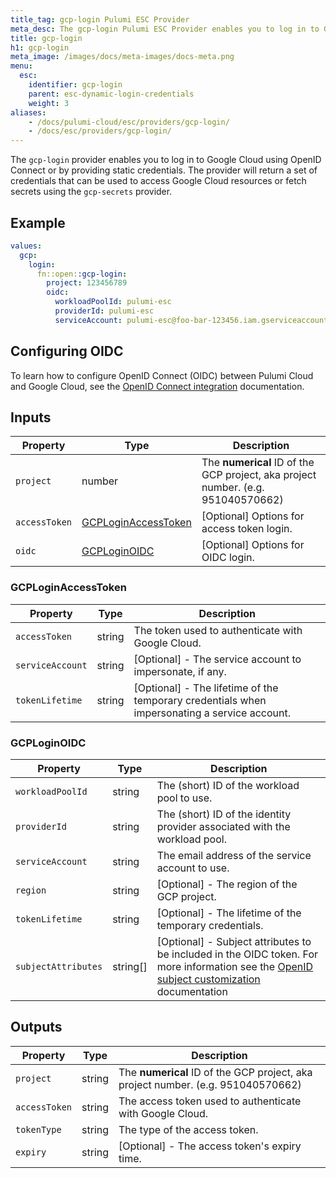 ```yaml
---
title_tag: gcp-login Pulumi ESC Provider
meta_desc: The gcp-login Pulumi ESC Provider enables you to log in to Google Cloud using OIDC or by providing static credentials.
title: gcp-login
h1: gcp-login
meta_image: /images/docs/meta-images/docs-meta.png
menu:
  esc:
    identifier: gcp-login
    parent: esc-dynamic-login-credentials
    weight: 3
aliases:
    - /docs/pulumi-cloud/esc/providers/gcp-login/
    - /docs/esc/providers/gcp-login/
---
```


The `gcp-login` provider enables you to log in to Google Cloud using OpenID Connect or by providing static credentials. The provider will return a set of credentials that can be used to access Google Cloud resources or fetch secrets using the `gcp-secrets` provider.

## Example

```yaml
values:
  gcp:
    login:
      fn::open::gcp-login:
        project: 123456789
        oidc:
          workloadPoolId: pulumi-esc
          providerId: pulumi-esc
          serviceAccount: pulumi-esc@foo-bar-123456.iam.gserviceaccount.com
```

## Configuring OIDC

To learn how to configure OpenID Connect (OIDC) between Pulumi Cloud and Google Cloud, see the [OpenID Connect integration](/docs/esc/environments/configuring-oidc/gcp/) documentation.

## Inputs

| Property      | Type                                        | Description                                                                      |
|---------------|---------------------------------------------|----------------------------------------------------------------------------------|
| `project`     | number                                      | The **numerical** ID of the GCP project, aka project number. (e.g. 951040570662) |
| `accessToken` | [GCPLoginAccessToken](#gcploginaccesstoken) | [Optional] Options for access token login.                                       |
| `oidc`        | [GCPLoginOIDC](#gcploginoidc)               | [Optional] Options for OIDC login.                                               |

### GCPLoginAccessToken

| Property         | Type   | Description                                                                                  |
|------------------|--------|----------------------------------------------------------------------------------------------|
| `accessToken`    | string | The token used to authenticate with Google Cloud.                                            |
| `serviceAccount` | string | [Optional] - The service account to impersonate, if any.                                     |
| `tokenLifetime`  | string | [Optional] - The lifetime of the temporary credentials when impersonating a service account. |

### GCPLoginOIDC

| Property         | Type   | Description                                                                |
|------------------|--------|----------------------------------------------------------------------------|
| `workloadPoolId` | string | The (short) ID of the workload pool to use.                                |
| `providerId`     | string | The (short) ID of the identity provider associated with the workload pool. |
| `serviceAccount` | string | The email address of the service account to use.                           |
| `region`         | string | [Optional] - The region of the GCP project.                                |
| `tokenLifetime`  | string | [Optional] - The lifetime of the temporary credentials.                    |
| `subjectAttributes`  | string[] | [Optional] - Subject attributes to be included in the OIDC token. For more information see the [OpenID subject customization](/docs/esc/environments/configuring-oidc/#custom-token-claim) documentation |

## Outputs

| Property      | Type   | Description                                                                      |
|---------------|--------|----------------------------------------------------------------------------------|
| `project`     | string | The **numerical** ID of the GCP project, aka project number. (e.g. 951040570662) |
| `accessToken` | string | The access token used to authenticate with Google Cloud.                         |
| `tokenType`   | string | The type of the access token.                                                    |
| `expiry`      | string | [Optional] - The access token's expiry time.                                     |
